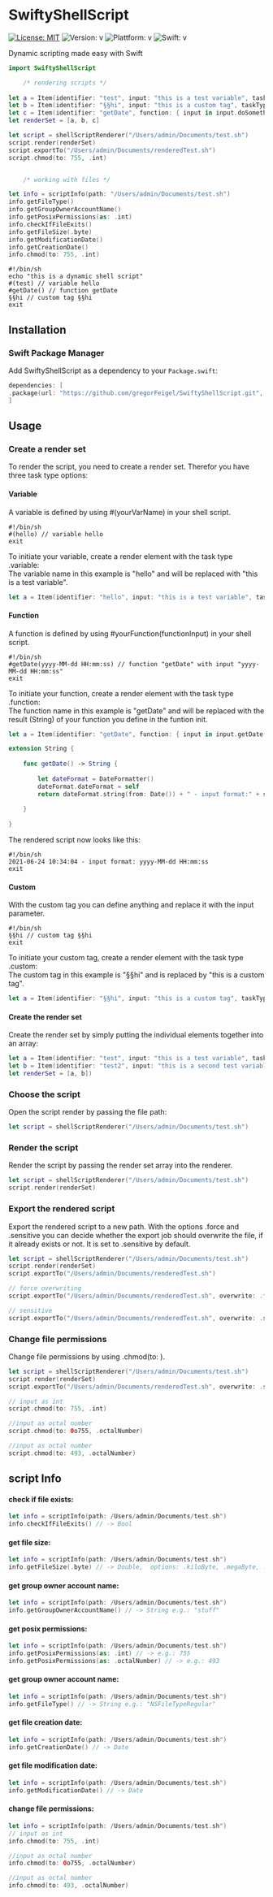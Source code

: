 # SwiftyShellScript
[![License: MIT](https://img.shields.io/github/license/gregorFeigel/SwiftyShellScript)](https://github.com/gregorFeigel/SwiftyShellScript/blob/main/LICENSE)
![Version: v](https://badgen.net/github/release/gregorFeigel/SwiftyShellScript)
![Plattform: v](https://badgen.net/badge/plattform/macOS|Linux/gray)
![Swift: v](https://badgen.net/badge/swift/5/orange)

Dynamic scripting made easy with Swift

```swift
import SwiftyShellScript

    /* rendering scripts */
    
let a = Item(identifier: "test", input: "this is a test variable", taskType: .variable)
let b = Item(identifier: "§§hi", input: "this is a custom tag", taskType: .custom)
let c = Item(identifier: "getDate", function: { input in input.doSomething() }, taskType: .function)
let renderSet = [a, b, c]

let script = shellScriptRenderer("/Users/admin/Documents/test.sh")
script.render(renderSet)
script.exportTo("/Users/admin/Documents/renderedTest.sh")
script.chmod(to: 755, .int)


    /* working with files */

let info = scriptInfo(path: "/Users/admin/Documents/test.sh")
info.getFileType()
info.getGroupOwnerAccountName()
info.getPosixPermissions(as: .int)
info.checkIfFileExits()
info.getFileSize(.byte)
info.getModificationDate()
info.getCreationDate() 
info.chmod(to: 755, .int)
```
```
#!/bin/sh
echo "this is a dynamic shell script"
#(test) // variable hello
#getDate() // function getDate
§§hi // custom tag §§hi
exit
```


## Installation
### Swift Package Manager
Add SwiftyShellScript as a dependency to your `Package.swift`:

```swift
dependencies: [
.package(url: "https://github.com/gregorFeigel/SwiftyShellScript.git", from: "0.0.2") // .branch("main")
]
```

## Usage

### Create a render set

To render the script, you need to create a render set.
Therefor you have three task type options:

#### Variable

A variable is defined by using #(yourVarName) in your shell script.

```
#!/bin/sh
#(hello) // variable hello
exit
```

To initiate your variable, create a render element with the task type .variable: <br/>
The variable name in this example is "hello" and will be replaced with "this is a test variable".

```swift
let a = Item(identifier: "hello", input: "this is a test variable", taskType: .variable)
```


#### Function

A function is defined by using #yourFunction(functionInput) in your shell script.

```
#!/bin/sh
#getDate(yyyy-MM-dd HH:mm:ss) // function "getDate" with input "yyyy-MM-dd HH:mm:ss"
exit
```

To initiate your function, create a render element with the task type .function: <br/>
The function name in this example is "getDate" and will be replaced with the result (String) of your function you define in the funtion init.

```swift
let a = Item(identifier: "getDate", function: { input in input.getDate() }, taskType: .function)

extension String {
    
    func getDate() -> String {
        
        let dateFormat = DateFormatter()
        dateFormat.dateFormat = self
        return dateFormat.string(from: Date()) + " - input format:" + self
        
    }
    
}
```
The rendered script now looks like this:

```
#!/bin/sh
2021-06-24 10:34:04 - input format: yyyy-MM-dd HH:mm:ss
exit
```

#### Custom 

With the custom tag you can define anything and replace it with the input parameter.

```
#!/bin/sh
§§hi // custom tag §§hi
exit
```
To initiate your custom tag, create a render element with the task type .custom: <br/>
The custom tag in this example is "§§hi" and is replaced by "this is a custom tag".

```swift
let a = Item(identifier: "§§hi", input: "this is a custom tag", taskType: .custom)
```

#### Create the render set

Create the render set by simply putting the individual elements together into an array:

```swift
let a = Item(identifier: "test", input: "this is a test variable", taskType: .variable)
let b = Item(identifier: "test2", input: "this is a second test variable", taskType: .variable)
let renderSet = [a, b])
```


### Choose the script 

Open the script render by passing the file path: 

```swift
let script = shellScriptRenderer("/Users/admin/Documents/test.sh")
```

### Render the script 

Render the script by passing the render set array into the renderer.

```swift
let script = shellScriptRenderer("/Users/admin/Documents/test.sh")
script.render(renderSet)
```

### Export the rendered script

Export the rendered script to a new path.
With the options .force and .sensitive you can decide whether the export job should overwrite the file, if it already exists or not. It is set to .sensitive by default.

```swift
let script = shellScriptRenderer("/Users/admin/Documents/test.sh")
script.render(renderSet)
script.exportTo("/Users/admin/Documents/renderedTest.sh")

// force overwriting 
script.exportTo("/Users/admin/Documents/renderedTest.sh", overwrite: .force)

// sensitive 
script.exportTo("/Users/admin/Documents/renderedTest.sh", overwrite: .sensitive)
```

### Change file permissions 

Change file permissions by using .chmod(to: ).

```swift
let script = shellScriptRenderer("/Users/admin/Documents/test.sh")
script.render(renderSet)
script.exportTo("/Users/admin/Documents/renderedTest.sh", overwrite: .sensitive)

// input as int
script.chmod(to: 755, .int)

//input as octal number
script.chmod(to: 0o755, .octalNumber)

//input as octal number
script.chmod(to: 493, .octalNumber)
```


## script Info

#### check if file exists:

```swift
let info = scriptInfo(path: /Users/admin/Documents/test.sh")
info.checkIfFileExits() // -> Bool
```

#### get file size:

```swift
let info = scriptInfo(path: /Users/admin/Documents/test.sh")
info.getFileSize(.byte) // -> Double,  options: .kiloByte, .megaByte, .gigaByte
```

#### get group owner account name:

```swift
let info = scriptInfo(path: /Users/admin/Documents/test.sh")
info.getGroupOwnerAccountName() // -> String e.g.: "stuff"
```

#### get posix permissions:

```swift
let info = scriptInfo(path: /Users/admin/Documents/test.sh")
info.getPosixPermissions(as: .int) // -> e.g.: 755
info.getPosixPermissions(as: .octalNumber) // -> e.g.: 493
```

#### get group owner account name:

```swift
let info = scriptInfo(path: /Users/admin/Documents/test.sh")
info.getFileType() // -> String e.g.: "NSFileTypeRegular"
```

#### get file creation date:

```swift
let info = scriptInfo(path: /Users/admin/Documents/test.sh")
info.getCreationDate() // -> Date 
```

#### get file modification date:

```swift
let info = scriptInfo(path: /Users/admin/Documents/test.sh")
info.getModificationDate() // -> Date 
```
#### change file permissions:

```swift
let info = scriptInfo(path: /Users/admin/Documents/test.sh")
// input as int
info.chmod(to: 755, .int)

//input as octal number
info.chmod(to: 0o755, .octalNumber)

//input as octal number
info.chmod(to: 493, .octalNumber)
```

